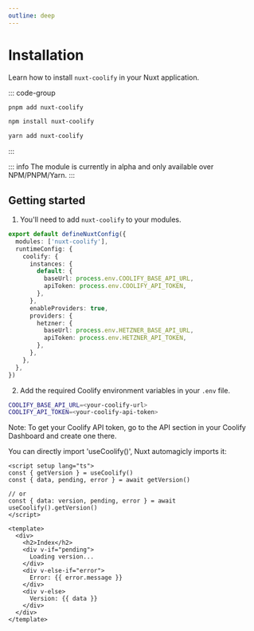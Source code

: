 ```yaml
---
outline: deep
---
```



# Installation

Learn how to install `nuxt-coolify` in your Nuxt application.

::: code-group

```bash [pnpm]
pnpm add nuxt-coolify
```

```bash [npm]
npm install nuxt-coolify
```

```bash [yarn]
yarn add nuxt-coolify
```

:::

::: info
The module is currently in alpha and only available over NPM/PNPM/Yarn.
:::


## Getting started

1. You'll need to add `nuxt-coolify` to your modules.

```ts
export default defineNuxtConfig({
  modules: ['nuxt-coolify'],
  runtimeConfig: {
    coolify: {
      instances: {
        default: {
          baseUrl: process.env.COOLIFY_BASE_API_URL,
          apiToken: process.env.COOLIFY_API_TOKEN,
        },
      },
      enableProviders: true,
      providers: {
        hetzner: {
          baseUrl: process.env.HETZNER_BASE_API_URL,
          apiToken: process.env.HETZNER_API_TOKEN,
        },
      },
    },
  },
})

```

2. Add the required Coolify environment variables in your `.env` file.

```bash
COOLIFY_BASE_API_URL=<your-coolify-url>
COOLIFY_API_TOKEN=<your-coolify-api-token>
```
Note: To get your Coolify API token, go to the API section in your Coolify Dashboard and create one there.


You can directly import 'useCoolify()', Nuxt automagicly imports it:

```vue
<script setup lang="ts">
const { getVersion } = useCoolify()
const { data, pending, error } = await getVersion()

// or
const { data: version, pending, error } = await useCoolify().getVersion()
</script>

<template>
  <div>
    <h2>Index</h2>
    <div v-if="pending">
      Loading version...
    </div>
    <div v-else-if="error">
      Error: {{ error.message }}
    </div>
    <div v-else>
      Version: {{ data }}
    </div>
  </div>
</template>
```